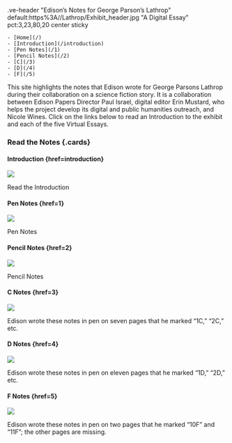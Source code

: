.ve-header "Edison’s Notes for George Parson’s Lathrop" default:https%3A//Lathrop/Exhibit_header.jpg "A Digital Essay" pct:3,23,80,20  center sticky


    - [Home](/)
    - [Introduction](/introduction)
    - [Pen Notes](/1)
    - [Pencil Notes](/2)
    - [C](/3)
    - [D](/4)
    - [F](/5)
    
This site highlights the notes that Edison wrote for George Parsons Lathrop during their collaboration on a science fiction story. It is a collaboration between Edison Papers Director Paul Israel, digital editor Erin Mustard, who helps the project develop its digital and public humanities outreach, and Nicole Wines. Click on the links below to read an Introduction to the exhibit and each of the five Virtual Essays.

### Read the Notes {.cards}

#### Introduction {href=introduction}

![](https://raw.githubusercontent.com/edisonpapers/media/main/ThomasAlvaEdison1884/Thomas_Alva_Edison_1884.jpg)

Read the Introduction 

#### Pen Notes {href=1}

![](https://github.com/edisonpapers/media/blob/main/Lathrop/pen-notes.png?raw=true)

Pen Notes

#### Pencil Notes {href=2}

![](https://github.com/edisonpapers/media/blob/main/Lathrop/pencil_notes.jpg?raw=true)

Pencil Notes

#### C Notes {href=3}

![](https://github.com/edisonpapers/media/blob/main/Lathrop/1C.jpg?raw=true)

Edison wrote these notes in pen on seven pages that he marked “1C,” “2C,” etc.

#### D Notes {href=4}

![](https://github.com/edisonpapers/media/blob/main/Lathrop/1D.jpg?raw=true)

Edison wrote these notes in pen on eleven pages that he marked “1D,” “2D,” etc.

#### F Notes {href=5}

![](https://github.com/edisonpapers/media/blob/main/Lathrop/10F.jpg?raw=true)

Edison wrote these notes in pen on two pages that he marked “10F” and “11F”; the other pages are missing.
